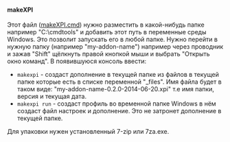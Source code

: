 #### makeXPI
Этот файл ([makeXPI.cmd](https://github.com/uaSad/makeXPI/releases/latest)) нужно разместить в какой-нибудь папке например "C:\cmdtools" и добавить этот путь в переменные среды Windows. Это позволит запускать его в любой папке.
Нужно перейти в нужную папку (например "my-addon-name") например через проводник и зажав "Shift" щёлкнуть правой кнопкой мыши и выбрать "Открыть окно команд". В появившуюся консоль ввести:
- `makexpi` - создаст дополнение в текущей папке из файлов в текущей папке которые есть в списке переменной "_files". Имя файла будет в таком виде: "my-addon-name-0.2.0-2014-06-20.xpi" т.е имя папки, версия и текущая дата.
- `makexpi run` - создаст профиль во временной папке Windows в нём создаст файл настроек и дополнение. Это не затронет дополнение в текущей папке.

Для упаковки нужен установленный 7-zip или 7za.exe.
